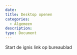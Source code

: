 ```yaml
---
date:
title: Desktop openen
categories:
  - Algemeen
description:
type: Document
---
```


Start de ignis link op bureaublad